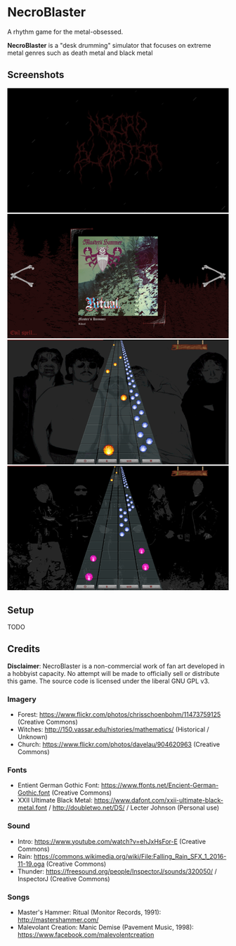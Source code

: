# NecroBlaster

A rhythm game for the metal-obsessed.

**NecroBlaster** is a "desk drumming" simulator that focuses on extreme metal genres such as death metal and black metal

## Screenshots

![Title screen](/assets/screenshots/necro-1.png?raw=true "Necroblaster Title Screen")
![Song selection](/assets/screenshots/necro-2.png?raw=true "Necroblaster Song Selection")
![Gameplay #1](/assets/screenshots/necro-3.png?raw=true "Necroblaster Gameplay #1")
![Gameplay #2](/assets/screenshots/necro-4.png?raw=true "Necroblaster Gameplay #2")

## Setup

TODO

## Credits

**Disclaimer**: NecroBlaster is a non-commercial work of fan art developed in a hobbyist capacity. No attempt will be made to officially sell or distribute this game. The source code is licensed under the liberal GNU GPL v3.

### Imagery
- Forest: https://www.flickr.com/photos/chrisschoenbohm/11473759125 (Creative Commons)
- Witches: http://150.vassar.edu/histories/mathematics/ (Historical / Unknown)
- Church: https://www.flickr.com/photos/davelau/904620963 (Creative Commons)

### Fonts
- Entient German Gothic Font: https://www.ffonts.net/Encient-German-Gothic.font (Creative Commons)
- XXII Ultimate Black Metal: https://www.dafont.com/xxii-ultimate-black-metal.font / http://doubletwo.net/DS/ / Lecter Johnson (Personal use)

### Sound
- Intro: https://www.youtube.com/watch?v=ehJxHsFor-E (Creative Commons)
- Rain: https://commons.wikimedia.org/wiki/File:Falling_Rain_SFX_1_2016-11-19.oga (Creative Commons)
- Thunder: https://freesound.org/people/InspectorJ/sounds/320050/ / InspectorJ (Creative Commons)

### Songs
- Master's Hammer: Ritual (Monitor Records, 1991): http://mastershammer.com/
- Malevolant Creation: Manic Demise (Pavement Music, 1998): https://www.facebook.com/malevolentcreation
